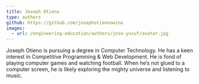 ```yaml
---
title: Joseph Otieno
type: authors
github: https://github.com/josephotienoowino
images:
  - url: /engineering-education/authors/jose-yusuf/avatar.jpg
---
```

Joseph Otieno is pursuing a degree in Computer Technology. He has a keen interest in Competitive Programming & Web Development. He is fond of playing computer games and watching football. When he’s not glued to a computer screen, he is likely exploring the mighty universe and listening to music.